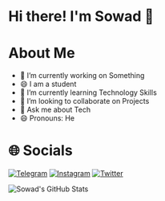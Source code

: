 # Hi there! I'm Sowad 👋
# About Me
- 🔭 I’m currently working on Something
- 😄 I am a student
- 🌱 I’m currently learning Technology Skills
- 👯 I’m looking to collaborate on Projects 
- 💬 Ask me about Tech
- 😄 Pronouns: He

# 🌐 Socials


<a href="">[![Telegram](https://img.shields.io/badge/Telegram-Chat-blue.svg)](https://t.me/SowadBD)</a> <a href="">[![Instagram](https://img.shields.io/badge/Instagram-%23E4405F.svg?logo=Instagram&logoColor=white)](http://Instagram.com/Sowad112)</a> <a href="">[![Twitter](https://img.shields.io/badge/Twitter-%231DA1F2.svg?logo=Twitter&logoColor=white)](https://twitter.com/Sowad112)</a>


![Sowad's GitHub Stats](https://github-readme-stats.vercel.app/api?username=Sowad112&show_icons=true&theme=radical)
